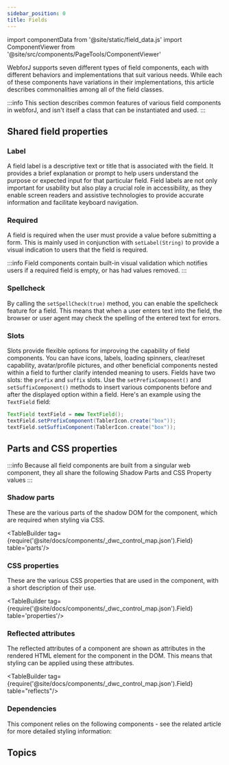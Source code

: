 ```yaml
---
sidebar_position: 0
title: Fields
---
```


import componentData from '@site/static/field_data.js'
import ComponentViewer from '@site/src/components/PageTools/ComponentViewer'

<JavadocLink type="foundation" location="com/webforj/component/field/AbstractField"/>

WebforJ supports seven different types of field components, each with different behaviors and implementations that suit various
needs. While each of these components have variations in their implementations, this article describes commonalities among all of the 
field classes.

:::info
This section describes common features of various field components in webforJ, and isn't itself a class that can be instantiated and used.
:::

<!-- <ComponentViewer componentData={componentData} /> -->

## Shared field properties 

<!-- ### Autocomplete

Specifies the browser's behavior regarding automatic form filling and completion. The available options include OFF, ON, and specific values for different types of autocomplete data such as names, addresses, and email addresses. The complete list of Enum values can be found in the Javadoc. -->

### Label

A field label is a descriptive text or title that is associated with the field. It provides a brief explanation or prompt to help users understand the purpose or expected input for that particular field. Field labels are not only important for usability but also play a crucial role in accessibility, as they enable screen readers and assistive technologies to provide accurate information and facilitate keyboard navigation.

### Required

A field is required when the user must provide a value before submitting a form. This is mainly used in conjunction with `setLabel(String)` to provide a visual indication to users that the field is required. 

:::info
Field components contain built-in visual validation which notifies users if a required field is empty, or has had values removed.
:::

### Spellcheck

By calling the `setSpellCheck(true)` method, you can enable the spellcheck feature for a field. This means that when a user enters text into the field, the browser or user agent may check the spelling of the entered text for errors.

### Slots

Slots provide flexible options for improving the capability of field components. You can have icons, labels, loading spinners, clear/reset capability, avatar/profile pictures, and other beneficial components nested within a field to further clarify intended meaning to users.
Fields have two slots: the `prefix` and `suffix` slots. Use the `setPrefixComponent()` and `setSuffixComponent()` methods to insert various components before and after the displayed option within a field. Here's an example using the `TextField` field:

```java
TextField textField = new TextField();
textField.setPrefixComponent(TablerIcon.create("box"));
textField.setSuffixComponent(TablerIcon.create("box"));
```


## Parts and CSS properties

:::info
Because all field components are built from a singular web component, they all share the
following Shadow Parts and CSS Property values
:::


### Shadow parts

These are the various parts of the shadow DOM for the component, which are required when styling via CSS.

<TableBuilder tag={require('@site/docs/components/_dwc_control_map.json').Field}  table='parts'/>

### CSS properties

These are the various CSS properties that are used in the component, with a short description of their use.

<TableBuilder tag={require('@site/docs/components/_dwc_control_map.json').Field}  table='properties'/>

### Reflected attributes

The reflected attributes of a component are shown as attributes in the rendered HTML element for the component in the DOM. This means that styling can be applied using these attributes.

<TableBuilder tag={require('@site/docs/components/_dwc_control_map.json').Field} table="reflects"/>

### Dependencies

This component relies on the following components - see the related article for more detailed styling information:

<TableBuilder tag='dwc-field' table="dependencies"/>

## Topics

<DocCardList className="topics-section" />